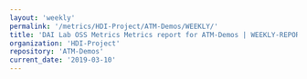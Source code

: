 ```yaml
---
layout: 'weekly'
permalink: '/metrics/HDI-Project/ATM-Demos/WEEKLY/'
title: 'DAI Lab OSS Metrics Metrics report for ATM-Demos | WEEKLY-REPORT-2019-03-10'
organization: 'HDI-Project'
repository: 'ATM-Demos'
current_date: '2019-03-10'
---
```

